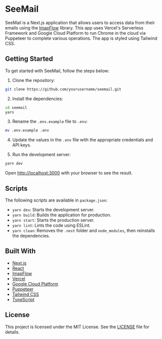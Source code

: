 # SeeMail

SeeMail is a Next.js application that allows users to access data from their emails using the [ImapFlow](https://imapflow.com/) library. This app uses Vercel's Serverless Framework and Google Cloud Platform to run Chrome in the cloud via Puppeteer to complete various operations. The app is styled using Tailwind CSS.

## Getting Started

To get started with SeeMail, follow the steps below:

1. Clone the repository:

```bash
git clone https://github.com/yourusername/seemail.git
```

2. Install the dependencies:

```bash
cd seemail
yarn
```

3. Rename the `.env.example` file to `.env`:

```bash
mv .env.example .env
```

4. Update the values in the `.env` file with the appropriate credentials and API keys.

5. Run the development server:

```bash
yarn dev
```

Open [http://localhost:3000](http://localhost:3000) with your browser to see the result.

## Scripts

The following scripts are available in `package.json`:

- `yarn dev`: Starts the development server.
- `yarn build`: Builds the application for production.
- `yarn start`: Starts the production server.
- `yarn lint`: Lints the code using ESLint.
- `yarn clean`: Removes the `.next` folder and `node_modules`, then reinstalls the dependencies.

## Built With

- [Next.js](https://nextjs.org/)
- [React](https://reactjs.org/)
- [ImapFlow](https://imapflow.com/)
- [Vercel](https://vercel.com/)
- [Google Cloud Platform](https://cloud.google.com/)
- [Puppeteer](https://pptr.dev/)
- [Tailwind CSS](https://tailwindcss.com/)
- [TypeScript](https://www.typescriptlang.org/)

## License

This project is licensed under the MIT License. See the [LICENSE](LICENSE) file for details.
